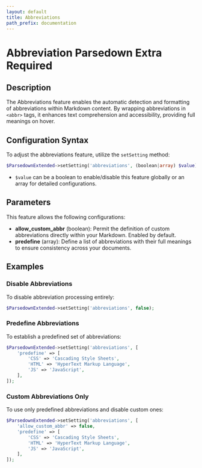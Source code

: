 ```yaml
---
layout: default
title: Abbreviations
path_prefix: documentation
---
```


# Abbreviation <label class="label label-gray">Parsedown Extra Required</label>

## Description

The Abbreviations feature enables the automatic detection and formatting of abbreviations within Markdown content. By wrapping abbreviations in `<abbr>` tags, it enhances text comprehension and accessibility, providing full meanings on hover.

## Configuration Syntax

To adjust the abbreviations feature, utilize the `setSetting` method:

```php
$ParsedownExtended->setSetting('abbreviations', (boolean|array) $value);
```

- `$value` can be a boolean to enable/disable this feature globally or an array for detailed configurations.

## Parameters

This feature allows the following configurations:

- **allow_custom_abbr** (boolean): Permit the definition of custom abbreviations directly within your Markdown. Enabled by default.
- **predefine** (array): Define a list of abbreviations with their full meanings to ensure consistency across your documents.

## Examples

### Disable Abbreviations

To disable abbreviation processing entirely:

```php
$ParsedownExtended->setSetting('abbreviations', false);
```

### Predefine Abbreviations

To establish a predefined set of abbreviations:

```php
$ParsedownExtended->setSetting('abbreviations', [
    'predefine' => [
        'CSS' => 'Cascading Style Sheets',
        'HTML' => 'HyperText Markup Language',
        'JS' => 'JavaScript',
    ],
]);
```

### Custom Abbreviations Only

To use only predefined abbreviations and disable custom ones:

```php
$ParsedownExtended->setSetting('abbreviations', [
    'allow_custom_abbr' => false,
    'predefine' => [
        'CSS' => 'Cascading Style Sheets',
        'HTML' => 'HyperText Markup Language',
        'JS' => 'JavaScript',
    ],
]);
```
